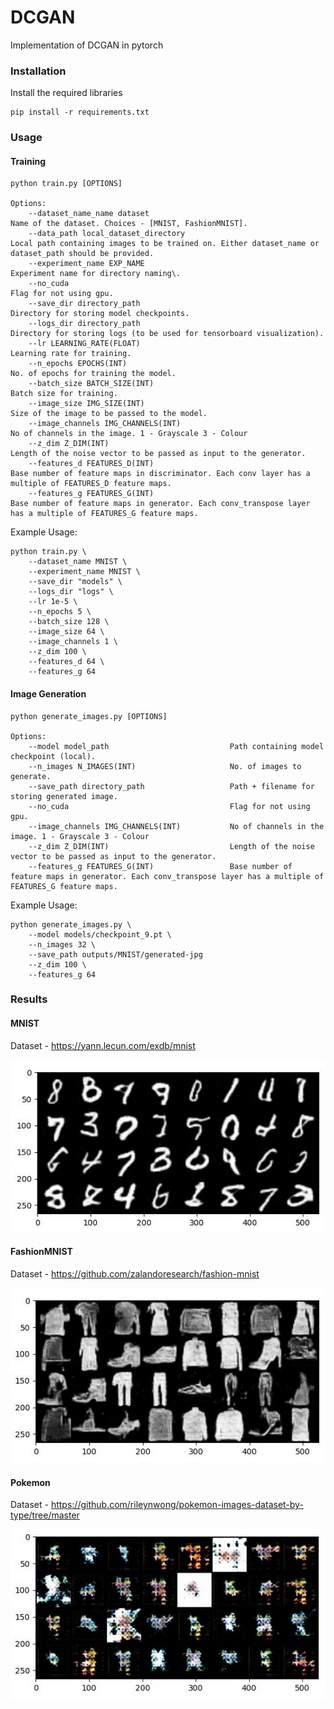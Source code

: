 # DCGAN
Implementation of DCGAN in pytorch


### Installation
Install the required libraries
    
    pip install -r requirements.txt

### Usage
#### Training

    python train.py [OPTIONS]

    Options:
        --dataset_name_name dataset                                          Name of the dataset. Choices - [MNIST, FashionMNIST].
        --data_path local_dataset_directory                                  Local path containing images to be trained on. Either dataset_name or dataset_path should be provided.
        --experiment_name EXP_NAME                                           Experiment name for directory naming\.
        --no_cuda                                                            Flag for not using gpu.
        --save_dir directory_path                                            Directory for storing model checkpoints.
        --logs_dir directory_path                                            Directory for storing logs (to be used for tensorboard visualization).
        --lr LEARNING_RATE(FLOAT)                                            Learning rate for training.
        --n_epochs EPOCHS(INT)                                               No. of epochs for training the model.
        --batch_size BATCH_SIZE(INT)                                         Batch size for training.
        --image_size IMG_SIZE(INT)                                           Size of the image to be passed to the model.
        --image_channels IMG_CHANNELS(INT)                                   No of channels in the image. 1 - Grayscale 3 - Colour
        --z_dim Z_DIM(INT)                                                   Length of the noise vector to be passed as input to the generator.
        --features_d FEATURES_D(INT)                                         Base number of feature maps in discriminator. Each conv layer has a multiple of FEATURES_D feature maps.
        --features_g FEATURES_G(INT)                                         Base number of feature maps in generator. Each conv_transpose layer has a multiple of FEATURES_G feature maps.


Example Usage:

    python train.py \
        --dataset_name MNIST \
        --experiment_name MNIST \
        --save_dir "models" \
        --logs_dir "logs" \
        --lr 1e-5 \
        --n_epochs 5 \
        --batch_size 128 \
        --image_size 64 \
        --image_channels 1 \
        --z_dim 100 \
        --features_d 64 \
        --features_g 64


#### Image Generation

    python generate_images.py [OPTIONS]

    Options:
        --model model_path                           Path containing model checkpoint (local).
        --n_images N_IMAGES(INT)                     No. of images to generate.
        --save_path directory_path                   Path + filename for storing generated image.
        --no_cuda                                    Flag for not using gpu.
        --image_channels IMG_CHANNELS(INT)           No of channels in the image. 1 - Grayscale 3 - Colour
        --z_dim Z_DIM(INT)                           Length of the noise vector to be passed as input to the generator.
        --features_g FEATURES_G(INT)                 Base number of feature maps in generator. Each conv_transpose layer has a multiple of FEATURES_G feature maps.

        

Example Usage:

    python generate_images.py \
        --model models/checkpoint_9.pt \
        --n_images 32 \
        --save_path outputs/MNIST/generated-jpg
        --z_dim 100 \
        --features_g 64

### Results
#### MNIST
Dataset - https://yann.lecun.com/exdb/mnist

![MNIST Generated Images](outputs/MNIST/generated.jpg)

#### FashionMNIST
Dataset - https://github.com/zalandoresearch/fashion-mnist

![FashionMNIST Generated Images](outputs/FashionMNIST/generated.jpg)

#### Pokemon
Dataset - https://github.com/rileynwong/pokemon-images-dataset-by-type/tree/master

![Pokemon Generated Images](outputs/Pokemon/generated.jpg)
